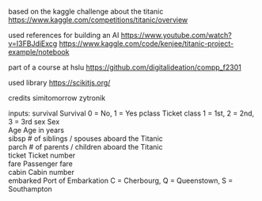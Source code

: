 based on the kaggle challenge about the titanic
https://www.kaggle.com/competitions/titanic/overview

used references for building an AI
https://www.youtube.com/watch?v=I3FBJdiExcg
https://www.kaggle.com/code/kenjee/titanic-project-example/notebook

part of a course at hslu
https://github.com/digitalideation/compp_f2301

used library
https://scikitjs.org/

credits
simitomorrow
zytronik



inputs:
survival 	Survival 	                                0 = No, 1 = Yes
pclass 	    Ticket class 	                            1 = 1st, 2 = 2nd, 3 = 3rd
sex 	    Sex 	
Age 	    Age in years 	
sibsp 	    # of siblings / spouses aboard the Titanic 	
parch 	    # of parents / children aboard the Titanic 	
ticket 	    Ticket number 	
fare 	    Passenger fare 	
cabin 	    Cabin number 	
embarked 	Port of Embarkation 	                    C = Cherbourg, Q = Queenstown, S = Southampton